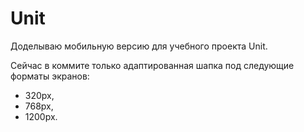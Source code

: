 # Unit
Доделываю мобильную версию для учебного проекта Unit.

Сейчас в коммите только адаптированная шапка под следующие форматы экранов:
* 320рх,
* 768рх,
* 1200рх.
